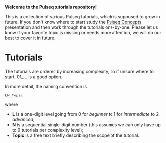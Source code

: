 **Welcome to the Pulseq tutorials repository!**

This is a collection of various Pulseq tutorials, which is supposed to grow in future. If you don't know where to start study the [Pulseq Concepts](./pulseq_Concepts_Nov2022.pdf) presentation and then work through the tutorials one-by-one. Please let us know if your favorite topic is missing or needs more attention, we will do our best to cover it in future.

# Tutorials
The tutorials are ordered by increasing complexity, so if unsure where to start, 01_... is a good option. 

In more detail, the naming convention is 

`LN_Topic`

where 

* **L** is a one-digit level going from 0 for *beginner* to 1 for *intermediate* to 2 *advanced*;
* **N** is a sequential single-digit number (this assumes we can only have up to 9 tutorials per complexity level);
* **Topic** is a free text briefly describing the scope of the tutorial. 

